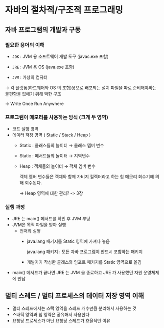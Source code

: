 # 자바의 절차적/구조적 프로그래밍

## 자바 프로그램의 개발과 구동

### 필요한 용어의 이해
- `JDK` : JVM 용 소프트웨어 개발 도구 (javac.exe 포함)

- `JRE` : JVM 용 OS (java.exe 포함)

- `JVM` : 가상의 컴퓨터

→ 각 플랫폼(하드웨어와 OS 의 조합)용으로 배포되는 설치 파일을 따로 준비해야하는 불편함을 없애기 위해 택한 구조

→ Write Once Run Anywhere

### 프로그램이 메모리를 사용하는 방식 (크게 두 영역)
- 코드 실행 영역
- 데이터 저장 영역 ( Static /  Stack / Heap )
    - Static : 클래스들의 놀이터 → 클래스 멤버 변수
    - Static : 메서드들의 놀이터 → 지역변수
    - Heap : 객체들의 놀이터 → 객체 멤버 변수
    
      객체 멤버 변수들은 객체와 함께 가비지 컬렉터라고 하는 힙 메모리 회수기에 의해 회수된다.

        → Heap 영역에 대한 관리? -> 3장

### 실행 과정

- JRE 는 main() 메서드를 확인 후 JVM 부팅
- JVM은 목적 파일을 받아 실행
    - 전처리 실행
        - java.lang 패키지를 Static 영역에 가져다 놓음

          java.lang 패키지 : 모든 자바 프로그램이 반드시 포함하는 패키지

        - 개발자가 작성한 클래스와 임포트 패키지를 Static 영역으로 옮김
- main() 메서드가 끝나면 JRE 는 JVM 을 종료하고 JRE 가 사용했던 자원 운영체제에 반납


## 멀티 스레드 / 멀티 프로세스의 데이터 저장 영역 이해

- 멀티 스레드에서는 스택 영역을 스레드 개수만큼 분리해서 사용하는 것
- 스태틱 영역과 힙 영역은 공유해서 사용한다
- 요청당 프로세스가 아닌 요청당 스레드가 효율적인 이유
